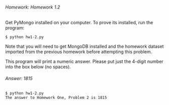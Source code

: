 ###### Homework: Homework 1.2

Get PyMongo installed on your computer. To prove its installed, run the program:

``
$ python hw1-2.py
``

Note that you will need to get MongoDB installed and the homework dataset imported from the previous homework before attempting this problem.

This program will print a numeric answer. Please put just the 4-digit number into the box below (no spaces).

###### Answer: 1815
```
$ python hw1-2.py
The answer to Homework One, Problem 2 is 1815
```

